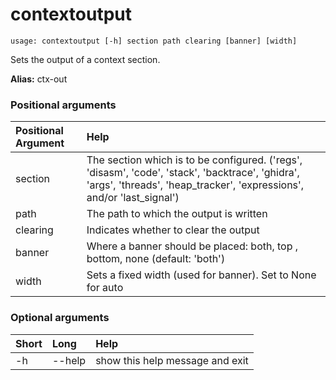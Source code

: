<!-- THIS PART OF THIS FILE IS AUTOGENERATED. DO NOT MODIFY IT. See scripts/generate-docs.sh -->
# contextoutput

```text
usage: contextoutput [-h] section path clearing [banner] [width]

```

Sets the output of a context section.

**Alias:** ctx-out
### Positional arguments

|Positional Argument|Help|
| :--- | :--- |
|section|The section which is to be configured. ('regs', 'disasm', 'code', 'stack', 'backtrace', 'ghidra', 'args', 'threads', 'heap_tracker', 'expressions', and/or 'last_signal')|
|path|The path to which the output is written|
|clearing|Indicates whether to clear the output|
|banner|Where a banner should be placed: both, top , bottom, none (default: 'both')|
|width|Sets a fixed width (used for banner). Set to None for auto|

### Optional arguments

|Short|Long|Help|
| :--- | :--- | :--- |
|-h|--help|show this help message and exit|

<!-- END OF AUTOGENERATED PART. Do not modify this line or the line below, they mark the end of the auto-generated part of the file. If you want to extend the documentation in a way which cannot easily be done by adding to the command help description, write below the following line. -->
<!-- ------------\>8---- ----\>8---- ----\>8------------ -->
